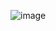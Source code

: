 ![image](https://github.com/user-attachments/assets/c6a423bd-86c6-4550-aace-aa4d4466d890)
























